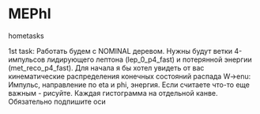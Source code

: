 # MEPhI
hometasks

1st task: Работать будем с NOMINAL деревом. Нужны будут ветки 4-импульсов лидирующего лептона (lep_0_p4_fast) и потерянной энергии (met_reco_p4_fast).
Для начала я бы хотел увидеть от вас кинематические распределения конечных состояний распада W->enu:
Импульс, направление по eta и phi, энергия. Если считаете что-то еще важным - рисуйте. Каждая гистограмма на отдельной канве. Обязательно подпишите оси
